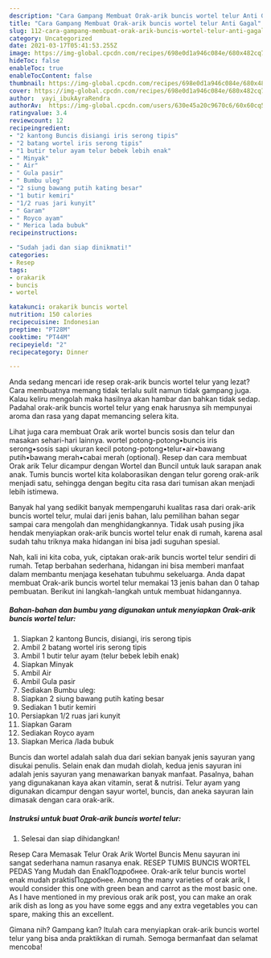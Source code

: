 ```yaml
---
description: "Cara Gampang Membuat Orak-arik buncis wortel telur Anti Gagal"
title: "Cara Gampang Membuat Orak-arik buncis wortel telur Anti Gagal"
slug: 112-cara-gampang-membuat-orak-arik-buncis-wortel-telur-anti-gagal
category: Uncategorized
date: 2021-03-17T05:41:53.255Z
image: https://img-global.cpcdn.com/recipes/698e0d1a946c084e/680x482cq70/orak-arik-buncis-wortel-telur-foto-resep-utama.jpg
hideToc: false
enableToc: true
enableTocContent: false
thumbnail: https://img-global.cpcdn.com/recipes/698e0d1a946c084e/680x482cq70/orak-arik-buncis-wortel-telur-foto-resep-utama.jpg
cover: https://img-global.cpcdn.com/recipes/698e0d1a946c084e/680x482cq70/orak-arik-buncis-wortel-telur-foto-resep-utama.jpg
author:  yayi_ibukAyraRendra
authorAv:  https://img-global.cpcdn.com/users/630e45a20c9670c6/60x60cq50/avatar.jpg
ratingvalue: 3.4
reviewcount: 12
recipeingredient:
- "2 kantong Buncis disiangi iris serong tipis"
- "2 batang wortel iris serong tipis"
- "1 butir telur ayam telur bebek lebih enak"
- " Minyak"
- " Air"
- " Gula pasir"
- " Bumbu uleg"
- "2 siung bawang putih kating besar"
- "1 butir kemiri"
- "1/2 ruas jari kunyit"
- " Garam"
- " Royco ayam"
- " Merica lada bubuk"
recipeinstructions:

- "Sudah jadi dan siap dinikmati!"
categories:
- Resep
tags:
- orakarik
- buncis
- wortel

katakunci: orakarik buncis wortel 
nutrition: 150 calories
recipecuisine: Indonesian
preptime: "PT28M"
cooktime: "PT44M"
recipeyield: "2"
recipecategory: Dinner

---
```



Anda sedang mencari ide resep orak-arik buncis wortel telur yang lezat? Cara membuatnya memang tidak terlalu sulit namun tidak gampang juga. Kalau keliru mengolah maka hasilnya akan hambar dan bahkan tidak sedap. Padahal orak-arik buncis wortel telur yang enak harusnya sih mempunyai aroma dan rasa yang dapat memancing selera kita.


Lihat juga cara membuat Orak arik wortel buncis sosis dan telur dan masakan sehari-hari lainnya. wortel potong-potong•buncis iris serong•sosis sapi ukuran kecil potong-potong•telur•air•bawang putih•bawang merah•cabai merah (optional). Resep dan cara membuat Orak arik Telur dicampur dengan Wortel dan Buncil untuk lauk sarapan anak anak. Tumis buncis wortel kita kolaborasikan dengan telur goreng orak-arik menjadi satu, sehingga dengan begitu cita rasa dari tumisan akan menjadi lebih istimewa.

Banyak hal yang sedikit banyak mempengaruhi kualitas rasa dari orak-arik buncis wortel telur, mulai dari jenis bahan, lalu pemilihan bahan segar sampai cara mengolah dan menghidangkannya. Tidak usah pusing jika hendak menyiapkan orak-arik buncis wortel telur enak di rumah, karena asal sudah tahu triknya maka hidangan ini bisa jadi suguhan spesial.


Nah, kali ini kita coba, yuk, ciptakan orak-arik buncis wortel telur sendiri di rumah. Tetap berbahan sederhana, hidangan ini bisa memberi manfaat dalam membantu menjaga kesehatan tubuhmu sekeluarga. Anda dapat membuat Orak-arik buncis wortel telur memakai 13 jenis bahan dan 0 tahap pembuatan. Berikut ini langkah-langkah untuk membuat hidangannya.

<!--inarticleads1-->

##### Bahan-bahan dan bumbu yang digunakan untuk menyiapkan Orak-arik buncis wortel telur:

1. Siapkan 2 kantong Buncis, disiangi, iris serong tipis
1. Ambil 2 batang wortel iris serong tipis
1. Ambil 1 butir telur ayam (telur bebek lebih enak)
1. Siapkan  Minyak
1. Ambil  Air
1. Ambil  Gula pasir
1. Sediakan  Bumbu uleg:
1. Siapkan 2 siung bawang putih kating besar
1. Sediakan 1 butir kemiri
1. Persiapkan 1/2 ruas jari kunyit
1. Siapkan  Garam
1. Sediakan  Royco ayam
1. Siapkan  Merica /lada bubuk


Buncis dan wortel adalah salah dua dari sekian banyak jenis sayuran yang disukai penulis. Selain enak dan mudah diolah, kedua jenis sayuran ini adalah jenis sayuran yang menawarkan banyak manfaat. Pasalnya, bahan yang digunakanan kaya akan vitamin, serat &amp; nutrisi. Telur ayam yang digunakan dicampur dengan sayur wortel, buncis, dan aneka sayuran lain dimasak dengan cara orak-arik. 

<!--inarticleads2-->

##### Instruksi untuk buat Orak-arik buncis wortel telur:


1. Selesai dan siap dihidangkan!

Resep Cara Memasak Telur Orak Arik Wortel Buncis Menu sayuran ini sangat sederhana namun rasanya enak. RESEP TUMIS BUNCIS WORTEL PEDAS Yang Mudah dan EnakПодробнее. Orak-arik telur buncis wortel enak mudah praktisПодробнее. Among the many varieties of orak arik, I would consider this one with green bean and carrot as the most basic one. As I have mentioned in my previous orak arik post, you can make an orak arik dish as long as you have some eggs and any extra vegetables you can spare, making this an excellent. 

Gimana nih? Gampang kan? Itulah cara menyiapkan orak-arik buncis wortel telur yang bisa anda praktikkan di rumah. Semoga bermanfaat dan selamat mencoba!
